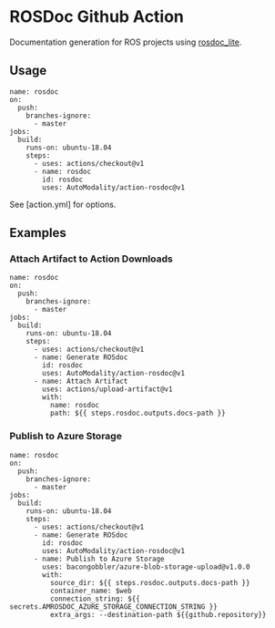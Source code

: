 # ROSDoc Github Action
Documentation generation for ROS projects using [rosdoc_lite](http://wiki.ros.org/rosdoc_lite).



## Usage

```
name: rosdoc
on:
  push:
    branches-ignore:
      - master
jobs:
  build:
    runs-on: ubuntu-18.04
    steps:
      - uses: actions/checkout@v1
      - name: rosdoc
        id: rosdoc
        uses: AutoModality/action-rosdoc@v1
```

See [action.yml] for options.


## Examples

### Attach Artifact to Action Downloads

```
name: rosdoc
on:
  push:
    branches-ignore:
      - master
jobs:
  build:
    runs-on: ubuntu-18.04
    steps:
      - uses: actions/checkout@v1
      - name: Generate ROSdoc
        id: rosdoc
        uses: AutoModality/action-rosdoc@v1
      - name: Attach Artifact
        uses: actions/upload-artifact@v1
        with:
          name: rosdoc
          path: ${{ steps.rosdoc.outputs.docs-path }}
```


### Publish to Azure Storage


```
name: rosdoc
on:
  push:
    branches-ignore:
      - master
jobs:
  build:
    runs-on: ubuntu-18.04
    steps:
      - uses: actions/checkout@v1
      - name: Generate ROSdoc
        id: rosdoc
        uses: AutoModality/action-rosdoc@v1
      - name: Publish to Azure Storage
        uses: bacongobbler/azure-blob-storage-upload@v1.0.0
        with:
          source_dir: ${{ steps.rosdoc.outputs.docs-path }}
          container_name: $web
          connection_string: ${{ secrets.AMROSDOC_AZURE_STORAGE_CONNECTION_STRING }}
          extra_args: --destination-path ${{github.repository}}
```
